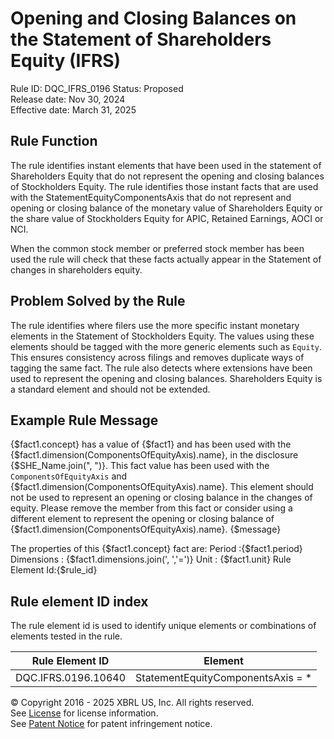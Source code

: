 # Opening and Closing Balances on the Statement of Shareholders Equity (IFRS)
Rule ID: DQC_IFRS_0196
Status: Proposed  
Release date: Nov 30, 2024  
Effective date: March 31, 2025

## Rule Function
The rule identifies instant elements that have been used in the statement of Shareholders Equity that do not represent the opening and closing balances of Stockholders Equity. The rule identifies those instant facts that are used with the StatementEquityComponentsAxis that do not represent and opening or closing balance of the monetary value of Shareholders Equity or the share value of Stockholders Equity for APIC, Retained Earnings, AOCI or NCI.

When the common stock member or preferred stock member has been used the rule will check that these facts actually appear in the Statement of changes in shareholders equity.

## Problem Solved by the Rule
The rule identifies where filers use the more specific instant monetary elements in the Statement of Stockholders Equity.  The values using these elements should be tagged with the more generic elements such as `Equity`. This ensures consistency across filings and removes duplicate ways of tagging the same fact. The rule also detects where extensions have been used to represent the opening and closing balances. Shareholders Equity is a standard element and should not be extended.

## Example Rule Message 

{$fact1.concept} has a value of {$fact1} and has been used with the {$fact1.dimension(ComponentsOfEquityAxis).name}, in the disclosure {$SHE_Name.join(", ")}. This fact value has been used with the `ComponentsOfEquityAxis` and {$fact1.dimension(ComponentsOfEquityAxis).name}. This element should not be used to represent an opening or closing balance in the changes of equity.  Please remove the member from this fact or consider using a different element to represent the opening or closing balance of {$fact1.dimension(ComponentsOfEquityAxis).name}.
{$message}

The properties of this {$fact1.concept} fact are:
Period :{$fact1.period}
Dimensions : {$fact1.dimensions.join(', ','=')}
Unit : {$fact1.unit}
Rule Element Id:{$rule_id}

## Rule element ID index  
The rule element id is used to identify unique elements or combinations of elements tested in the rule.

|Rule Element ID|Element|
|--- |--- |
| DQC.IFRS.0196.10640 |StatementEquityComponentsAxis = *|


© Copyright 2016 - 2025 XBRL US, Inc. All rights reserved.   
See [License](https://xbrl.us/dqc-license) for license information.  
See [Patent Notice](https://xbrl.us/dqc-patent) for patent infringement notice. 
